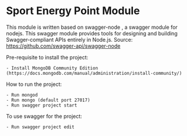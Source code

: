 # Sport Energy Point Module

This module is written based on swagger-node , a swagger module for nodejs. This swagger module provides tools for designing and building Swagger-compliant APIs entirely in Node.js. Source: https://github.com/swagger-api/swagger-node

Pre-requisite to install the project:
	
	- Install MongoDB Community Edition (https://docs.mongodb.com/manual/administration/install-community/)

How to run the project:
	
	- Run mongod
	- Run mongo (default port 27017)
	- Run swagger project start

To use swagger for the project:
	
	- Run swagger project edit
